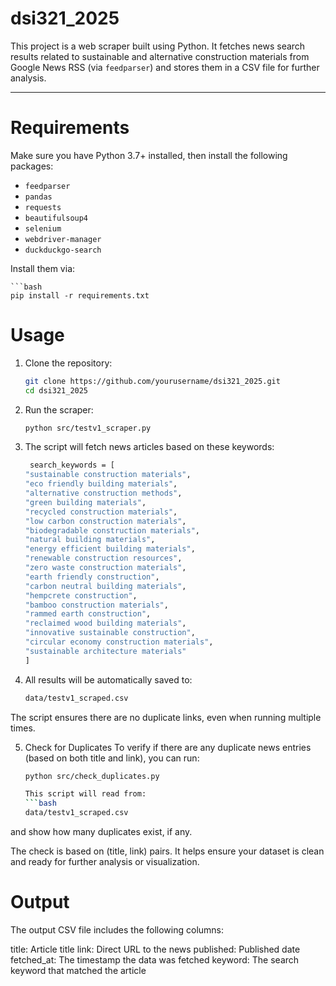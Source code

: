 # dsi321_2025

This project is a web scraper built using Python. It fetches news search results related to sustainable and alternative construction materials from Google News RSS (via `feedparser`) and stores them in a CSV file for further analysis.

---

#  Requirements

Make sure you have Python 3.7+ installed, then install the following packages:

- `feedparser`
- `pandas`
- `requests`
- `beautifulsoup4`
- `selenium`
- `webdriver-manager`
- `duckduckgo-search`

Install them via:

    ```bash
    pip install -r requirements.txt

# Usage

1. Clone the repository:
    ```bash
    git clone https://github.com/yourusername/dsi321_2025.git
    cd dsi321_2025

2. Run the scraper:
    ```bash
    python src/testv1_scraper.py

3. The script will fetch news articles based on these keywords:
    ```bash
     search_keywords = [
    "sustainable construction materials",
    "eco friendly building materials",
    "alternative construction methods",
    "green building materials",
    "recycled construction materials",
    "low carbon construction materials",
    "biodegradable construction materials",
    "natural building materials",
    "energy efficient building materials",
    "renewable construction resources",
    "zero waste construction materials",
    "earth friendly construction",
    "carbon neutral building materials",
    "hempcrete construction",
    "bamboo construction materials",
    "rammed earth construction",
    "reclaimed wood building materials",
    "innovative sustainable construction",
    "circular economy construction materials",
    "sustainable architecture materials"
    ]

4. All results will be automatically saved to:
    ```bash
    data/testv1_scraped.csv

The script ensures there are no duplicate links, even when running multiple times.

5. Check for Duplicates
    To verify if there are any duplicate news entries (based on both title and link), you can run:
    ```bash
    python src/check_duplicates.py

    This script will read from:
    ```bash
    data/testv1_scraped.csv

and show how many duplicates exist, if any.

The check is based on (title, link) pairs.
It helps ensure your dataset is clean and ready for further analysis or visualization.


# Output

The output CSV file includes the following columns:

title: Article title
link: Direct URL to the news
published: Published date
fetched_at: The timestamp the data was fetched
keyword: The search keyword that matched the article

    

